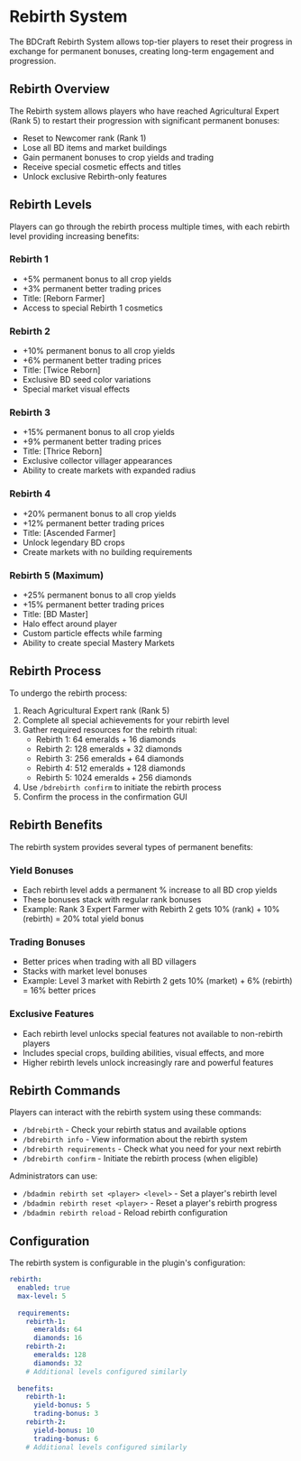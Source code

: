 # Rebirth System

The BDCraft Rebirth System allows top-tier players to reset their progress in exchange for permanent bonuses, creating long-term engagement and progression.

## Rebirth Overview

The Rebirth system allows players who have reached Agricultural Expert (Rank 5) to restart their progression with significant permanent bonuses:

- Reset to Newcomer rank (Rank 1)
- Lose all BD items and market buildings
- Gain permanent bonuses to crop yields and trading
- Receive special cosmetic effects and titles
- Unlock exclusive Rebirth-only features

## Rebirth Levels

Players can go through the rebirth process multiple times, with each rebirth level providing increasing benefits:

### Rebirth 1
- +5% permanent bonus to all crop yields
- +3% permanent better trading prices
- Title: [Reborn Farmer]
- Access to special Rebirth 1 cosmetics

### Rebirth 2
- +10% permanent bonus to all crop yields
- +6% permanent better trading prices
- Title: [Twice Reborn]
- Exclusive BD seed color variations
- Special market visual effects

### Rebirth 3
- +15% permanent bonus to all crop yields
- +9% permanent better trading prices
- Title: [Thrice Reborn]
- Exclusive collector villager appearances
- Ability to create markets with expanded radius

### Rebirth 4
- +20% permanent bonus to all crop yields
- +12% permanent better trading prices
- Title: [Ascended Farmer]
- Unlock legendary BD crops
- Create markets with no building requirements

### Rebirth 5 (Maximum)
- +25% permanent bonus to all crop yields
- +15% permanent better trading prices
- Title: [BD Master]
- Halo effect around player
- Custom particle effects while farming
- Ability to create special Mastery Markets

## Rebirth Process

To undergo the rebirth process:

1. Reach Agricultural Expert rank (Rank 5)
2. Complete all special achievements for your rebirth level
3. Gather required resources for the rebirth ritual:
   - Rebirth 1: 64 emeralds + 16 diamonds
   - Rebirth 2: 128 emeralds + 32 diamonds
   - Rebirth 3: 256 emeralds + 64 diamonds
   - Rebirth 4: 512 emeralds + 128 diamonds
   - Rebirth 5: 1024 emeralds + 256 diamonds
4. Use `/bdrebirth confirm` to initiate the rebirth process
5. Confirm the process in the confirmation GUI

## Rebirth Benefits

The rebirth system provides several types of permanent benefits:

### Yield Bonuses
- Each rebirth level adds a permanent % increase to all BD crop yields
- These bonuses stack with regular rank bonuses
- Example: Rank 3 Expert Farmer with Rebirth 2 gets 10% (rank) + 10% (rebirth) = 20% total yield bonus

### Trading Bonuses
- Better prices when trading with all BD villagers
- Stacks with market level bonuses
- Example: Level 3 market with Rebirth 2 gets 10% (market) + 6% (rebirth) = 16% better prices

### Exclusive Features
- Each rebirth level unlocks special features not available to non-rebirth players
- Includes special crops, building abilities, visual effects, and more
- Higher rebirth levels unlock increasingly rare and powerful features

## Rebirth Commands

Players can interact with the rebirth system using these commands:

- `/bdrebirth` - Check your rebirth status and available options
- `/bdrebirth info` - View information about the rebirth system
- `/bdrebirth requirements` - Check what you need for your next rebirth
- `/bdrebirth confirm` - Initiate the rebirth process (when eligible)

Administrators can use:

- `/bdadmin rebirth set <player> <level>` - Set a player's rebirth level
- `/bdadmin rebirth reset <player>` - Reset a player's rebirth progress
- `/bdadmin rebirth reload` - Reload rebirth configuration

## Configuration

The rebirth system is configurable in the plugin's configuration:

```yaml
rebirth:
  enabled: true
  max-level: 5
  
  requirements:
    rebirth-1:
      emeralds: 64
      diamonds: 16
    rebirth-2:
      emeralds: 128
      diamonds: 32
    # Additional levels configured similarly
  
  benefits:
    rebirth-1:
      yield-bonus: 5
      trading-bonus: 3
    rebirth-2:
      yield-bonus: 10
      trading-bonus: 6
    # Additional levels configured similarly
```